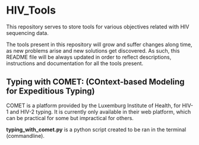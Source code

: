 # HIV_Tools
This repository serves to store tools for various objectives related with HIV sequencing data.

The tools present in this repository will grow and suffer changes along time, as new problems arise and new solutions get discovered.
As such, this README file will be always updated in order to reflect descriptions, instructions and documentation for all the tools present.

## Typing with COMET: (COntext-based Modeling for Expeditious Typing)

COMET is a platform provided by the Luxemburg Institute of Health, for HIV-1 and HIV-2 typing.
It is currently only available in their web platform, which can be practical for some but impractical for others.

**typing_with_comet.py** is a python script created to be ran in the terminal (commandline).

